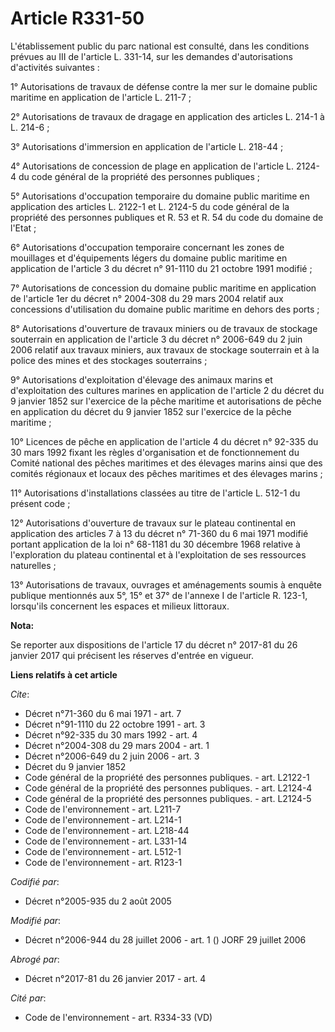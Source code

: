 # Article R331-50

L'établissement public du parc national est consulté, dans les conditions prévues au III de l'article L. 331-14, sur les
demandes d'autorisations d'activités suivantes : 

1° Autorisations de travaux de défense contre la mer sur le domaine public maritime en application de l'article L. 211-7 ; 

2° Autorisations de travaux de dragage en application des articles L. 214-1 à L. 214-6 ; 

3° Autorisations d'immersion en application de l'article L. 218-44 ; 

4° Autorisations de concession de plage en application de l'article L. 2124-4 du code général de la propriété des personnes
publiques ; 

5° Autorisations d'occupation temporaire du domaine public maritime en application des articles L. 2122-1 et L. 2124-5 du
code général de la propriété des personnes publiques et R. 53 et R. 54 du code du domaine de l'Etat ; 

6° Autorisations d'occupation temporaire concernant les zones de mouillages et d'équipements légers du domaine public
maritime en application de l'article 3 du décret n° 91-1110 du 21 octobre 1991 modifié ; 

7° Autorisations de concession du domaine public maritime en application de l'article 1er du décret n° 2004-308 du 29 mars
2004 relatif aux concessions d'utilisation du domaine public maritime en dehors des ports ; 

8° Autorisations d'ouverture de travaux miniers ou de travaux de stockage souterrain en application de l'article 3 du décret
n° 2006-649 du 2 juin 2006 relatif aux travaux miniers, aux travaux de stockage souterrain et à la police des mines et des
stockages souterrains ; 

9° Autorisations d'exploitation d'élevage des animaux marins et d'exploitation des cultures marines en application de
l'article 2 du décret du 9 janvier 1852 sur l'exercice de la pêche maritime et autorisations de pêche en application du
décret du 9 janvier 1852 sur l'exercice de la pêche maritime ; 

10° Licences de pêche en application de l'article 4 du décret n° 92-335 du 30 mars 1992 fixant les règles d'organisation et
de fonctionnement du Comité national des pêches maritimes et des élevages marins ainsi que des comités régionaux et locaux
des pêches maritimes et des élevages marins ; 

11° Autorisations d'installations classées au titre de l'article L. 512-1 du présent code ; 

12° Autorisations d'ouverture de travaux sur le plateau continental en application des articles 7 à 13 du décret n° 71-360 du
6 mai 1971 modifié portant application de la loi n° 68-1181 du 30 décembre 1968 relative à l'exploration du plateau
continental et à l'exploitation de ses ressources naturelles ; 

13° Autorisations de travaux, ouvrages et aménagements soumis à enquête publique mentionnés aux 5°, 15° et 37° de l'annexe I
de l'article R. 123-1, lorsqu'ils concernent les espaces et milieux littoraux.

**Nota:**

Se reporter aux dispositions de l'article 17 du décret n° 2017-81 du 26 janvier 2017 qui précisent les réserves d'entrée en
vigueur.

**Liens relatifs à cet article**

_Cite_:

  - Décret n°71-360 du 6 mai 1971 - art. 7
  - Décret n°91-1110 du 22 octobre 1991 - art. 3
  - Décret n°92-335 du 30 mars 1992 - art. 4
  - Décret n°2004-308 du 29 mars 2004 - art. 1
  - Décret n°2006-649 du 2 juin 2006 - art. 3
  - Décret du 9 janvier 1852
  - Code général de la propriété des personnes publiques. - art. L2122-1
  - Code général de la propriété des personnes publiques. - art. L2124-4
  - Code général de la propriété des personnes publiques. - art. L2124-5
  - Code de l'environnement - art. L211-7
  - Code de l'environnement - art. L214-1
  - Code de l'environnement - art. L218-44
  - Code de l'environnement - art. L331-14
  - Code de l'environnement - art. L512-1
  - Code de l'environnement - art. R123-1

_Codifié par_:

  - Décret n°2005-935 du 2 août 2005

_Modifié par_:

  - Décret n°2006-944 du 28 juillet 2006 - art. 1 () JORF 29 juillet 2006

_Abrogé par_:

  - Décret n°2017-81 du 26 janvier 2017 - art. 4

_Cité par_:

  - Code de l'environnement - art. R334-33 (VD)
